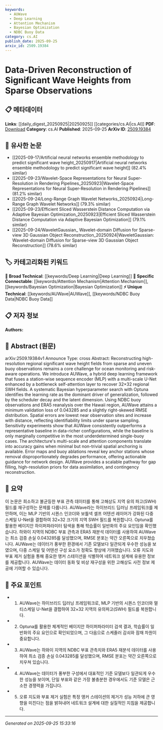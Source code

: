 ```yaml
---
keywords:
  - AUWave
  - Deep Learning
  - Attention Mechanism
  - Bayesian Optimization
  - NDBC Buoy Data
category: cs.AI
publish_date: 2025-09-25
arxiv_id: 2509.19384
---
```


<!-- KEYWORD_LINKING_METADATA:
{
  "processed_timestamp": "2025-09-25T15:33:16.763904",
  "vocabulary_version": "1.0",
  "selected_keywords": [
    "AUWave",
    "Deep Learning",
    "Attention Mechanism",
    "Bayesian Optimization",
    "NDBC Buoy Data"
  ],
  "rejected_keywords": [],
  "similarity_scores": {
    "AUWave": 0.78,
    "Deep Learning": 0.85,
    "Attention Mechanism": 0.8,
    "Bayesian Optimization": 0.78,
    "NDBC Buoy Data": 0.75
  },
  "extraction_method": "AI_prompt_based",
  "budget_applied": true,
  "candidates_json": {
    "candidates": [
      {
        "surface": "AUWave",
        "canonical": "AUWave",
        "aliases": [],
        "category": "unique_technical",
        "rationale": "AUWave is a novel framework introduced in the paper, representing a unique contribution to wave height reconstruction.",
        "novelty_score": 0.85,
        "connectivity_score": 0.65,
        "specificity_score": 0.9,
        "link_intent_score": 0.78
      },
      {
        "surface": "Deep Learning",
        "canonical": "Deep Learning",
        "aliases": [],
        "category": "broad_technical",
        "rationale": "Deep Learning is a foundational technique used in the AUWave framework, linking it to a broad technical context.",
        "novelty_score": 0.3,
        "connectivity_score": 0.9,
        "specificity_score": 0.6,
        "link_intent_score": 0.85
      },
      {
        "surface": "Attention Layer",
        "canonical": "Attention Mechanism",
        "aliases": [
          "Attention Layer",
          "Self-Attention"
        ],
        "category": "specific_connectable",
        "rationale": "The attention mechanism is a key component of AUWave, enhancing its connectivity with other attention-based models.",
        "novelty_score": 0.5,
        "connectivity_score": 0.88,
        "specificity_score": 0.75,
        "link_intent_score": 0.8
      },
      {
        "surface": "Bayesian Hyperparameter Search",
        "canonical": "Bayesian Optimization",
        "aliases": [
          "Bayesian Hyperparameter Tuning"
        ],
        "category": "specific_connectable",
        "rationale": "Bayesian Optimization is crucial for tuning AUWave, linking it to optimization techniques in machine learning.",
        "novelty_score": 0.55,
        "connectivity_score": 0.82,
        "specificity_score": 0.7,
        "link_intent_score": 0.78
      },
      {
        "surface": "NDBC Buoy Observations",
        "canonical": "NDBC Buoy Data",
        "aliases": [
          "Buoy Observations",
          "NDBC Data"
        ],
        "category": "unique_technical",
        "rationale": "NDBC Buoy Data is a specific dataset used in the study, providing a unique link to oceanographic data sources.",
        "novelty_score": 0.7,
        "connectivity_score": 0.6,
        "specificity_score": 0.85,
        "link_intent_score": 0.75
      }
    ],
    "ban_list_suggestions": [
      "method",
      "experiment",
      "performance",
      "architecture",
      "framework"
    ]
  },
  "decisions": [
    {
      "candidate_surface": "AUWave",
      "resolved_canonical": "AUWave",
      "decision": "linked",
      "scores": {
        "novelty": 0.85,
        "connectivity": 0.65,
        "specificity": 0.9,
        "link_intent": 0.78
      }
    },
    {
      "candidate_surface": "Deep Learning",
      "resolved_canonical": "Deep Learning",
      "decision": "linked",
      "scores": {
        "novelty": 0.3,
        "connectivity": 0.9,
        "specificity": 0.6,
        "link_intent": 0.85
      }
    },
    {
      "candidate_surface": "Attention Layer",
      "resolved_canonical": "Attention Mechanism",
      "decision": "linked",
      "scores": {
        "novelty": 0.5,
        "connectivity": 0.88,
        "specificity": 0.75,
        "link_intent": 0.8
      }
    },
    {
      "candidate_surface": "Bayesian Hyperparameter Search",
      "resolved_canonical": "Bayesian Optimization",
      "decision": "linked",
      "scores": {
        "novelty": 0.55,
        "connectivity": 0.82,
        "specificity": 0.7,
        "link_intent": 0.78
      }
    },
    {
      "candidate_surface": "NDBC Buoy Observations",
      "resolved_canonical": "NDBC Buoy Data",
      "decision": "linked",
      "scores": {
        "novelty": 0.7,
        "connectivity": 0.6,
        "specificity": 0.85,
        "link_intent": 0.75
      }
    }
  ]
}
-->

# Data-Driven Reconstruction of Significant Wave Heights from Sparse Observations

## 📋 메타데이터

**Links**: [[daily_digest_20250925|20250925]] [[categories/cs.AI|cs.AI]]
**PDF**: [Download](https://arxiv.org/pdf/2509.19384.pdf)
**Category**: cs.AI
**Published**: 2025-09-25
**ArXiv ID**: [2509.19384](https://arxiv.org/abs/2509.19384)

## 🔗 유사한 논문
- [[2025-09-17/Artificial neural networks ensemble methodology to predict significant wave height_20250917|Artificial neural networks ensemble methodology to predict significant wave height]] (82.4% similar)
- [[2025-09-23/Wavelet-Space Representations for Neural Super-Resolution in Rendering Pipelines_20250923|Wavelet-Space Representations for Neural Super-Resolution in Rendering Pipelines]] (81.2% similar)
- [[2025-09-24/Long-Range Graph Wavelet Networks_20250924|Long-Range Graph Wavelet Networks]] (79.3% similar)
- [[2025-09-23/Efficient Sliced Wasserstein Distance Computation via Adaptive Bayesian Optimization_20250923|Efficient Sliced Wasserstein Distance Computation via Adaptive Bayesian Optimization]] (79.1% similar)
- [[2025-09-24/WaveletGaussian_ Wavelet-domain Diffusion for Sparse-view 3D Gaussian Object Reconstruction_20250924|WaveletGaussian: Wavelet-domain Diffusion for Sparse-view 3D Gaussian Object Reconstruction]] (78.6% similar)

## 🏷️ 카테고리화된 키워드
**🧠 Broad Technical**: [[keywords/Deep Learning|Deep Learning]]
**🔗 Specific Connectable**: [[keywords/Attention Mechanism|Attention Mechanism]], [[keywords/Bayesian Optimization|Bayesian Optimization]]
**⚡ Unique Technical**: [[keywords/AUWave|AUWave]], [[keywords/NDBC Buoy Data|NDBC Buoy Data]]

## 📋 저자 정보

**Authors:** 

## 📄 Abstract (원문)

arXiv:2509.19384v1 Announce Type: cross 
Abstract: Reconstructing high-resolution regional significant wave height fields from sparse and uneven buoy observations remains a core challenge for ocean monitoring and risk-aware operations. We introduce AUWave, a hybrid deep learning framework that fuses a station-wise sequence encoder (MLP) with a multi-scale U-Net enhanced by a bottleneck self-attention layer to recover 32$\times$32 regional SWH fields. A systematic Bayesian hyperparameter search with Optuna identifies the learning rate as the dominant driver of generalization, followed by the scheduler decay and the latent dimension. Using NDBC buoy observations and ERA5 reanalysis over the Hawaii region, AUWave attains a minimum validation loss of 0.043285 and a slightly right-skewed RMSE distribution. Spatial errors are lowest near observation sites and increase with distance, reflecting identifiability limits under sparse sampling. Sensitivity experiments show that AUWave consistently outperforms a representative baseline in data-richer configurations, while the baseline is only marginally competitive in the most underdetermined single-buoy cases. The architecture's multi-scale and attention components translate into accuracy gains when minimal but non-trivial spatial anchoring is available. Error maps and buoy ablations reveal key anchor stations whose removal disproportionately degrades performance, offering actionable guidance for network design. AUWave provides a scalable pathway for gap filling, high-resolution priors for data assimilation, and contingency reconstruction.

## 📝 요약

이 논문은 희소하고 불균등한 부표 관측 데이터를 통해 고해상도 지역 유의 파고(SWH) 필드를 재구성하는 문제를 다룹니다. AUWave라는 하이브리드 딥러닝 프레임워크를 제안하며, 이는 MLP 기반의 시퀀스 인코더와 보틀넥 셀프 어텐션 레이어가 강화된 다중 스케일 U-Net을 결합하여 32×32 크기의 지역 SWH 필드를 복원합니다. Optuna를 활용한 베이지안 하이퍼파라미터 탐색을 통해 학습률이 일반화의 주요 요인임을 확인했습니다. 하와이 지역의 NDBC 부표 관측과 ERA5 재분석 데이터를 사용하여 AUWave는 최소 검증 손실 0.043285를 달성했으며, RMSE 분포는 약간 오른쪽으로 치우쳤습니다. AUWave는 데이터가 풍부한 환경에서 기존 모델보다 일관되게 우수한 성능을 보였으며, 다중 스케일 및 어텐션 구성 요소가 정확도 향상에 기여했습니다. 오류 지도와 부표 제거 실험을 통해 중요한 앵커 스테이션을 식별하여 네트워크 설계에 유용한 정보를 제공합니다. AUWave는 데이터 동화 및 비상 재구성을 위한 고해상도 사전 정보 제공에 기여할 수 있습니다.

## 🎯 주요 포인트

- 1. AUWave는 하이브리드 딥러닝 프레임워크로, MLP 기반의 시퀀스 인코더와 멀티스케일 U-Net을 결합하여 32×32 지역의 유의파고(SWH) 필드를 복원합니다.
- 2. Optuna를 활용한 체계적인 베이지안 하이퍼파라미터 검색 결과, 학습률이 일반화의 주요 요인으로 확인되었으며, 그 다음으로 스케줄러 감쇠와 잠재 차원이 중요합니다.
- 3. AUWave는 하와이 지역의 NDBC 부표 관측치와 ERA5 재분석 데이터를 사용하여 최소 검증 손실 0.043285를 달성했으며, RMSE 분포는 약간 오른쪽으로 치우쳐 있습니다.
- 4. AUWave는 데이터가 풍부한 구성에서 대표적인 기준 모델보다 일관되게 우수한 성능을 보이며, 단일 부표와 같은 가장 불충분한 경우에서도 기준 모델은 근소한 경쟁력을 가집니다.
- 5. 오류 지도와 부표 제거 실험은 특정 앵커 스테이션의 제거가 성능 저하에 큰 영향을 미친다는 점을 밝혀내어 네트워크 설계에 대한 실질적인 지침을 제공합니다.


---

*Generated on 2025-09-25 15:33:16*